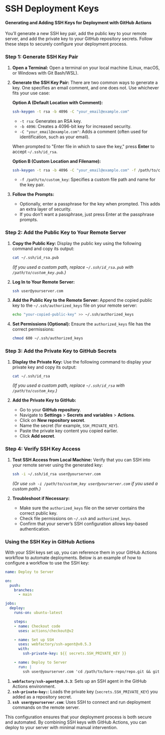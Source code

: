 # SSH Deployment Keys

#### Generating and Adding SSH Keys for Deployment with GitHub Actions

You’ll generate a new SSH key pair, add the public key to your remote server, and add the private key to your GitHub repository secrets. Follow these steps to securely configure your deployment process.


### Step 1: Generate SSH Key Pair

1. **Open a Terminal:**
   Open a terminal on your local machine (Linux, macOS, or Windows with Git Bash/WSL).

2. **Generate the SSH Key Pair:**
   There are two common ways to generate a key. One specifies an email comment, and one does not. Use whichever fits your use case:

   **Option A (Default Location with Comment):**
   ```bash
   ssh-keygen -t rsa -b 4096 -C "your_email@example.com"
   ```
   - `-t rsa`: Generates an RSA key.
   - `-b 4096`: Creates a 4096-bit key for increased security.
   - `-C "your_email@example.com"`: Adds a comment (often used for identification, such as your email).

   When prompted to "Enter file in which to save the key," press **Enter** to accept `~/.ssh/id_rsa`.

   **Option B (Custom Location and Filename):**
   ```bash
   ssh-keygen -t rsa -b 4096 -C "your_email@example.com" -f /path/to/custom_key
   ```
   - `-f /path/to/custom_key`: Specifies a custom file path and name for the key pair.

3. **Follow the Prompts:**
   - Optionally, enter a passphrase for the key when prompted. This adds an extra layer of security.
   - If you don’t want a passphrase, just press Enter at the passphrase prompts.



### Step 2: Add the Public Key to Your Remote Server

1. **Copy the Public Key:**
   Display the public key using the following command and copy its output:
   ```bash
   cat ~/.ssh/id_rsa.pub
   ```
   *(If you used a custom path, replace `~/.ssh/id_rsa.pub` with `/path/to/custom_key.pub`.)*

2. **Log In to Your Remote Server:**
   ```bash
   ssh user@yourserver.com
   ```

3. **Add the Public Key to the Remote Server:**
   Append the copied public key to the `~/.ssh/authorized_keys` file on your remote server:
   ```bash
   echo "your-copied-public-key" >> ~/.ssh/authorized_keys
   ```

4. **Set Permissions (Optional):**
   Ensure the `authorized_keys` file has the correct permissions:
   ```bash
   chmod 600 ~/.ssh/authorized_keys
   ```


### Step 3: Add the Private Key to GitHub Secrets

1. **Display the Private Key:**
   Use the following command to display your private key and copy its output:
   ```bash
   cat ~/.ssh/id_rsa
   ```
   *(If you used a custom path, replace `~/.ssh/id_rsa` with `/path/to/custom_key`.)*

2. **Add the Private Key to GitHub:**
   - Go to your **GitHub repository**.
   - Navigate to **Settings** > **Secrets and variables** > **Actions**.
   - Click on **New repository secret**.
   - Name the secret (for example, `SSH_PRIVATE_KEY`).
   - Paste the private key content you copied earlier.
   - Click **Add secret**.


### Step 4: Verify SSH Key Access

1. **Test SSH Access from Local Machine:**
   Verify that you can SSH into your remote server using the generated key:
   ```bash
   ssh -i ~/.ssh/id_rsa user@yourserver.com
   ```
   *(Or use `ssh -i /path/to/custom_key user@yourserver.com` if you used a custom path.)*

2. **Troubleshoot if Necessary:**
   - Make sure the `authorized_keys` file on the server contains the correct public key.
   - Check file permissions on `~/.ssh` and `authorized_keys`.
   - Confirm that your server’s SSH configuration allows key-based authentication.


### Using the SSH Key in GitHub Actions

With your SSH keys set up, you can reference them in your GitHub Actions workflow to automate deployments. Below is an example of how to configure a workflow to use the SSH key:

```yaml
name: Deploy to Server

on:
  push:
    branches:
      - main

jobs:
  deploy:
    runs-on: ubuntu-latest

    steps:
    - name: Checkout code
      uses: actions/checkout@v2

    - name: Set up SSH
      uses: webfactory/ssh-agent@v0.5.3
      with:
        ssh-private-key: ${{ secrets.SSH_PRIVATE_KEY }}

    - name: Deploy to Server
      run: |
        ssh user@yourserver.com 'cd /path/to/bare-repo/repo.git && git pull origin main'
```

1. **`webfactory/ssh-agent@v0.5.3`**: Sets up an SSH agent in the GitHub Actions environment.  
2. **`ssh-private-key:`**: Loads the private key (`secrets.SSH_PRIVATE_KEY`) you added as a repository secret.  
3. **`ssh user@yourserver.com`**: Uses SSH to connect and run deployment commands on the remote server.

This configuration ensures that your deployment process is both secure and automated. By combining SSH keys with GitHub Actions, you can deploy to your server with minimal manual intervention.
